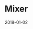 ---
layout: site
title: "Mixer"
date: 2018-01-02
categories: [community]
version: 4.1.0
major: 4
minor: 1
patch: 0
slug: mixer
link: https://mixer.com/
submitter: lpolepeddi
permalink: /sites/:slug
---
